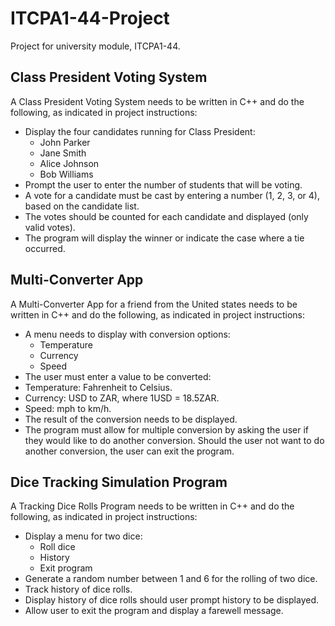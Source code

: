 # ITCPA1-44-Project
Project for university module, ITCPA1-44. 

## Class President Voting System
A Class President Voting System needs to be written in C++ and do the following, as indicated in project instructions:
- 	Display the four candidates running for Class President:
    -	John Parker
    - Jane Smith
    - Alice Johnson
    - Bob Williams
- 	Prompt the user to enter the number of students that will be voting.
-	A vote for a candidate must be cast by entering a number (1, 2, 3, or 4), based on the candidate list.
-	The votes should be counted for each candidate and displayed (only valid votes).
-	The program will display the winner or indicate the case where a tie occurred.

## Multi-Converter App
A Multi-Converter App for a friend from the United states needs to be written in C++ and do the following, as indicated in project instructions:
- A menu needs to display with conversion options:
    - Temperature
    - Currency
    - Speed
- The user must enter a value to be converted:
- Temperature: Fahrenheit to Celsius.
- Currency: USD to ZAR, where 1USD = 18.5ZAR.
- Speed: mph to km/h.
- The result of the conversion needs to be displayed.
- The program must allow for multiple conversion by asking the user if they would like to do another conversion. Should the user not want to do another conversion, the user can exit the program.

## Dice Tracking Simulation Program
A Tracking Dice Rolls Program needs to be written in C++ and do the following, as indicated in project instructions:
- Display a menu for two dice:
    - Roll dice
    - History
    - Exit program
- Generate a random number between 1 and 6 for the rolling of two dice.
- Track history of dice rolls.
- Display history of dice rolls should user prompt history to be displayed.
- Allow user to exit the program and display a farewell message.

